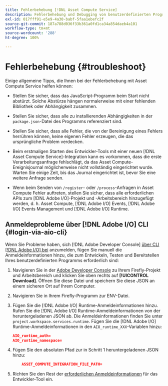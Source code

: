```yaml
---
title: Fehlerbehebung [!DNL Asset Compute Service]
description: Fehlerbehebung und Debugging von benutzerdefinierten Programmen mit  [!DNL Asset Compute Service].
exl-id: 017fff91-e5e9-4a30-babf-5faa1ebefc2f
source-git-commit: 187a788d036f33b361a0fd1ca34a854daeb4a101
workflow-type: tm+mt
source-wordcount: '288'
ht-degree: 100%

---
```


# Fehlerbehebung {#troubleshoot}

Einige allgemeine Tipps, die Ihnen bei der Fehlerbehebung mit Asset Compute Service helfen können:

* Stellen Sie sicher, dass das JavaScript-Programm beim Start nicht abstürzt. Solche Abstürze hängen normalerweise mit einer fehlenden Bibliothek oder Abhängigkeit zusammen.
* Stellen Sie sicher, dass alle zu installierenden Abhängigkeiten in der `package.json`-Datei des Programms referenziert sind.
* Stellen Sie sicher, dass alle Fehler, die von der Bereinigung eines Fehlers herrühren können, keine eigenen Fehler erzeugen, die das ursprüngliche Problem verdecken.

* Beim erstmaligen Starten des Entwickler-Tools mit einer neuen [!DNL Asset Compute Service]-Integration kann es vorkommen, dass die erste Verarbeitungsanfrage fehlschlägt, da das Asset Compute-Ereignisjournal möglicherweise nicht vollständig eingerichtet wurde. Warten Sie einige Zeit, bis das Journal eingerichtet ist, bevor Sie eine weitere Anfrage senden.
* Wenn beim Senden von `/register`- oder `/process`-Anfragen in Asset Compute Fehler auftreten, stellen Sie sicher, dass alle erforderlichen APIs zum [!DNL Adobe I/O]-Projekt und -Arbeitsbereich hinzugefügt werden, d. h. Asset Compute, [!DNL Adobe I/O] Events, [!DNL Adobe I/O] Events Management und [!DNL Adobe I/O] Runtime.

## Anmeldeprobleme über [!DNL Adobe I/O] CLI {#login-via-aio-cli}

Wenn Sie Probleme haben, sich [!DNL Adobe Developer Console] [über CLI [!DNL Adobe I/O]  bei](https://github.com/AdobeDocs/project-firefly/blob/master/getting_started/first_app.md#3-signing-in-from-cli) anzumelden, fügen Sie manuell die Anmeldeinformationen hinzu, die zum Entwickeln, Testen und Bereitstellen Ihres benutzerdefinierten Programms erforderlich sind:

1. Navigieren Sie in der [Adobe Developer Console](https://console.adobe.io/) zu Ihrem Firefly-Projekt und Arbeitsbereich und klicken Sie oben rechts auf **[!UICONTROL Download]**. Öffnen Sie diese Datei und speichern Sie diese JSON an einem sicheren Ort auf Ihrem Computer.

1. Navigieren Sie in Ihrem Firefly-Programm zur ENV-Datei.

1. Fügen Sie die [!DNL Adobe I/O] Runtime-Anmeldeinformationen hinzu. Rufen Sie die [!DNL Adobe I/O] Runtime-Anmeldeinformationen von der heruntergeladenen JSON ab. Die Anmeldeinformationen finden Sie unter `project.workspace.services.runtime`. Fügen Sie die [!DNL Adobe I/O] Runtime-Anmeldeinformationen in den `AIO_runtime_XXX`-Variablen hinzu:

   ```json
   AIO_runtime_auth=
   AIO_runtime_namespace=
   ```

1. Fügen Sie den absoluten Pfad zur in Schritt 1 heruntergeladenen JSON hinzu:

   ```json
       ASSET_COMPUTE_INTEGRATION_FILE_PATH=
   ```

1. Richten Sie den Rest der [erforderlichen Anmeldeinformationen](develop-custom-application.md) für das Entwickler-Tool ein.

<!-- TBD for later:
Add any best practices for developers in this section:
* Any items to take care of when creating projects.
* Any naming conventions, reserved keywords, etc.?
* Any terms that can become a source of confusion later based on our OOTB naming.

* If required, add limitations for custom applications and spin those off as best practices.
* Do NOT borrow any content from https://git.corp.adobe.com/nui/nui/blob/master/doc/worker_api.md. It is outdated and irrelevant for 3rd party custom applications.
-->
